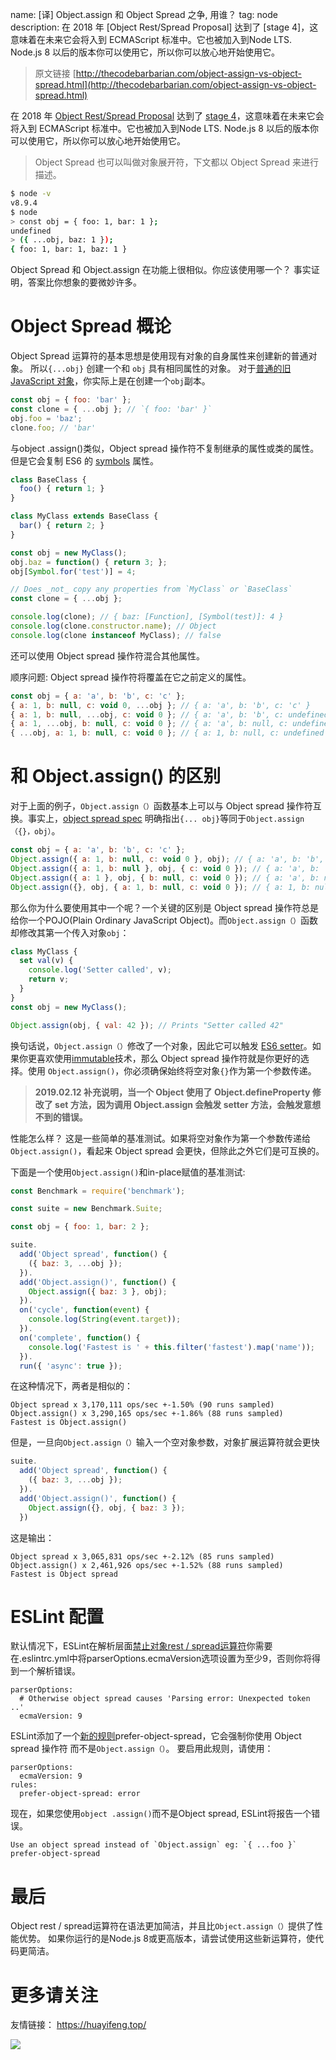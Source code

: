 name: [译] Object.assign 和 Object Spread 之争, 用谁？
tag: node
description: 在 2018 年 [Object Rest/Spread Proposal] 达到了 [stage 4]，这意味着在未来它会将入到 ECMAScript 标准中。它也被加入到Node LTS. Node.js 8 以后的版本你可以使用它，所以你可以放心地开始使用它。

> 原文链接 [http://thecodebarbarian.com/object-assign-vs-object-spread.html](http://thecodebarbarian.com/object-assign-vs-object-spread.html)

在 2018 年 [Object Rest/Spread Proposal](https://github.com/tc39/proposal-object-rest-spread) 达到了 [stage 4](https://tc39.github.io/process-document/ )，这意味着在未来它会将入到 ECMAScript 标准中。它也被加入到Node LTS. Node.js 8 以后的版本你可以使用它，所以你可以放心地开始使用它。

> Object Spread 也可以叫做对象展开符，下文都以 Object Spread 来进行描述。

```bash
$ node -v
v8.9.4
$ node
> const obj = { foo: 1, bar: 1 };
undefined
> ({ ...obj, baz: 1 });
{ foo: 1, bar: 1, baz: 1 }
```

Object Spread 和 Object.assign 在功能上很相似。你应该使用哪一个？ 事实证明，答案比你想象的要微妙许多。

# Object Spread 概论

Object Spread 运算符的基本思想是使用现有对象的自身属性来创建新的普通对象。 所以`{...obj}` 创建一个和 `obj` 具有相同属性的对象。 对于[普通的旧 JavaScript 对象](http://g-liu.com/blog/2015/08/object-oriented-programming-javascript-using-pojos-for-good/)，你实际上是在创建一个`obj`副本。


```javascript
const obj = { foo: 'bar' };
const clone = { ...obj }; // `{ foo: 'bar' }`
obj.foo = 'baz';
clone.foo; // 'bar'
```

与object .assign()类似，Object spread 操作符不复制继承的属性或类的属性。但是它会复制 ES6 的 [symbols](https://developer.mozilla.org/en-US/docs/Web/JavaScript/Reference/Global_Objects/Symbol) 属性。

```javascript
class BaseClass {
  foo() { return 1; }
}

class MyClass extends BaseClass {
  bar() { return 2; }
}

const obj = new MyClass();
obj.baz = function() { return 3; };
obj[Symbol.for('test')] = 4;

// Does _not_ copy any properties from `MyClass` or `BaseClass`
const clone = { ...obj };

console.log(clone); // { baz: [Function], [Symbol(test)]: 4 }
console.log(clone.constructor.name); // Object
console.log(clone instanceof MyClass); // false
```

还可以使用 Object spread 操作符混合其他属性。

顺序问题: Object spread 操作符将覆盖在它之前定义的属性。

```javascript
const obj = { a: 'a', b: 'b', c: 'c' };
{ a: 1, b: null, c: void 0, ...obj }; // { a: 'a', b: 'b', c: 'c' }
{ a: 1, b: null, ...obj, c: void 0 }; // { a: 'a', b: 'b', c: undefined }
{ a: 1, ...obj, b: null, c: void 0 }; // { a: 'a', b: null, c: undefined }
{ ...obj, a: 1, b: null, c: void 0 }; // { a: 1, b: null, c: undefined }
```

# 和 Object.assign() 的区别

对于上面的例子，`Object.assign（）`函数基本上可以与 Object spread 操作符互换。事实上，[object spread spec](https://github.com/tc39/proposal-object-rest-spread/blob/master/Spread.md) 明确指出`{... obj}`等同于`Object.assign（{}，obj）`。

```javascript
const obj = { a: 'a', b: 'b', c: 'c' };
Object.assign({ a: 1, b: null, c: void 0 }, obj); // { a: 'a', b: 'b', c: 'c' }
Object.assign({ a: 1, b: null }, obj, { c: void 0 }); // { a: 'a', b: 'b', c: undefined }
Object.assign({ a: 1 }, obj, { b: null, c: void 0 }); // { a: 'a', b: null, c: undefined }
Object.assign({}, obj, { a: 1, b: null, c: void 0 }); // { a: 1, b: null, c: undefined }
```

那么你为什么要使用其中一个呢？一个关键的区别是 Object spread 操作符总是给你一个POJO(Plain Ordinary JavaScript Object)。而`Object.assign（）`函数却修改其第一个传入对象`obj`：

```javascript
class MyClass {
  set val(v) {
    console.log('Setter called', v);
    return v;
  }
}
const obj = new MyClass();

Object.assign(obj, { val: 42 }); // Prints "Setter called 42"
```

换句话说，`Object.assign（）`修改了一个对象，因此它可以触发 [ES6 setter](https://developer.mozilla.org/en-US/docs/Web/JavaScript/Reference/Functions/set)。如果你更喜欢使用[immutable](https://facebook.github.io/immutable-js/)技术，那么 Object spread 操作符就是你更好的选择。使用 `Object.assign()`，你必须确保始终将空对象`{​​}`作为第一个参数传递。

> **2019.02.12 补充说明，当一个 Object 使用了 Object.defineProperty 修改了 set 方法，因为调用 Object.assign 会触发 setter 方法，会触发意想不到的错误。**

性能怎么样？ 这是一些简单的基准测试。如果将空对象作为第一个参数传递给`Object.assign()`，看起来 Object spread 会更快，但除此之外它们是可互换的。

下面是一个使用`Object.assign()`和in-place赋值的基准测试:

```javascript
const Benchmark = require('benchmark');

const suite = new Benchmark.Suite;

const obj = { foo: 1, bar: 2 };

suite.
  add('Object spread', function() {
    ({ baz: 3, ...obj });
  }).
  add('Object.assign()', function() {
    Object.assign({ baz: 3 }, obj);
  }).
  on('cycle', function(event) {
    console.log(String(event.target));
  }).
  on('complete', function() {
    console.log('Fastest is ' + this.filter('fastest').map('name'));
  }).
  run({ 'async': true });

```

在这种情况下，两者是相似的：

```
Object spread x 3,170,111 ops/sec +-1.50% (90 runs sampled)
Object.assign() x 3,290,165 ops/sec +-1.86% (88 runs sampled)
Fastest is Object.assign()
```

但是，一旦向`Object.assign（）`输入一个空对象参数，对象扩展运算符就会更快

```javascript
suite.
  add('Object spread', function() {
    ({ baz: 3, ...obj });
  }).
  add('Object.assign()', function() {
    Object.assign({}, obj, { baz: 3 });
  })
```

这是输出：

```
Object spread x 3,065,831 ops/sec +-2.12% (85 runs sampled)
Object.assign() x 2,461,926 ops/sec +-1.52% (88 runs sampled)
Fastest is Object spread

```

# ESLint 配置

默认情况下，ESLint在解析层面[禁止对象rest / spread运算符](https://github.com/eslint/eslint/issues/10307)你需要在.eslintrc.yml中将parserOptions.ecmaVersion选项设置为至少9，否则你将得到一个解析错误。

```
parserOptions:
  # Otherwise object spread causes 'Parsing error: Unexpected token ..'
  ecmaVersion: 9
```

ESLint添加了一个[新的规则](https://github.com/eslint/eslint/pull/9955)prefer-object-spread，它会强制你使用 Object spread 操作符 而不是`Object.assign（）`。 要启用此规则，请使用：

```
parserOptions:
  ecmaVersion: 9
rules:
  prefer-object-spread: error
```

现在，如果您使用`object .assign()`而不是Object spread, ESLint将报告一个错误。

```
Use an object spread instead of `Object.assign` eg: `{ ...foo }`  prefer-object-spread
```

# 最后

Object rest / spread运算符在语法更加简洁，并且比`Object.assign（）`提供了性能优势。 如果你运行的是Node.js 8或更高版本，请尝试使用这些新运算符，使代码更简洁。

# 更多请关注

友情链接： https://huayifeng.top/

![](https://s3.qiufengh.com/blog/1568533452735.png)
